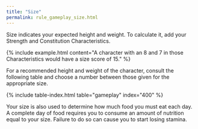 ```yaml
---
title: "Size"
permalink: rule_gameplay_size.html
---
```


Size indicates your expected height and weight. To calculate it, add your Strength and Constitution Characteristics. 

{% include example.html content="A character with an 8 and 7 in those Characteristics would have a size score of 15." %}

For a recommended height and weight of the character, consult the following table and choose a number between those given for the appropriate size.

{% include table-index.html table="gameplay" index="400" %}

Your size is also used to determine how much food you must eat each day. A complete day of food requires you to consume an amount of nutrition equal to your size. Failure to do so can cause you to start losing stamina.